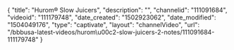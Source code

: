 {
    "title": "Hurom&reg; Slow Juicers",
    "description": "",
    "channelid": "111091684",
    "videoid": "111179748",
    "date_created": "1502923062",
    "date_modified": "1504049176",
    "type": "captivate",
    "layout": "channelVideo",
    "url": "\/bbbusa-latest-videos\/hurom\u00c2-slow-juicers-2-notes\/111091684-111179748"
}